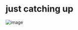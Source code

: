 # just catching up
![image](https://user-images.githubusercontent.com/114161232/207928723-dc4f3036-2b2d-4b8f-bbdf-f07923cccd75.png)
